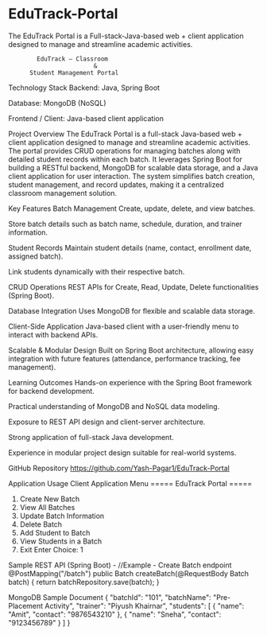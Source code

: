 # EduTrack-Portal
The EduTrack Portal is a Full-stack-Java-based web + client application designed to manage and streamline academic activities.

            EduTrack — Classroom 
                            &  
          Student Management Portal

Technology Stack
Backend: Java, Spring Boot


Database: MongoDB (NoSQL)


Frontend / Client: Java-based client application



Project Overview
The EduTrack Portal is a full-stack Java-based web + client application designed to manage and streamline academic activities.
The portal provides CRUD operations for managing batches along with detailed student records within each batch.
It leverages Spring Boot for building a RESTful backend, MongoDB for scalable data storage, and a Java client application for user interaction.
The system simplifies batch creation, student management, and record updates, making it a centralized classroom management solution.

Key Features
Batch Management
Create, update, delete, and view batches.


Store batch details such as batch name, schedule, duration, and trainer information.


Student Records
Maintain student details (name, contact, enrollment date, assigned batch).


Link students dynamically with their respective batch.


CRUD Operations
REST APIs for Create, Read, Update, Delete functionalities (Spring Boot).


Database Integration
Uses MongoDB for flexible and scalable data storage.


Client-Side Application
Java-based client with a user-friendly menu to interact with backend APIs.


Scalable & Modular Design
Built on Spring Boot architecture, allowing easy integration with future features (attendance, performance tracking, fee management).



Learning Outcomes
Hands-on experience with the Spring Boot framework for backend development.


Practical understanding of MongoDB and NoSQL data modeling.


Exposure to REST API design and client-server architecture.


Strong application of full-stack Java development.


Experience in modular project design suitable for real-world systems.



GitHub Repository
https://github.com/Yash-Pagar1/EduTrack-Portal

Application Usage
Client Application Menu
===== EduTrack Portal =====
1. Create New Batch
2. View All Batches
3. Update Batch Information
4. Delete Batch
5. Add Student to Batch
6. View Students in a Batch
7. Exit
Enter Choice: 1

Sample REST API (Spring Boot) - 
//Example - Create Batch endpoint
@PostMapping("/batch")
public Batch createBatch(@RequestBody Batch batch) {
    return batchRepository.save(batch);
}

MongoDB Sample Document
{
  "batchId": "101",
  "batchName": "Pre-Placement Activity",
  "trainer": "Piyush Khairnar",
  "students": [
    { "name": "Amit", "contact": "9876543210" },
    { "name": "Sneha", "contact": "9123456789" }
  ]
}





